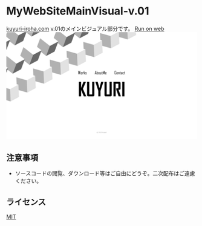# MyWebSiteMainVisual-v.01
[kuyuri-iroha.com](http://kuyuri-iroha.com) v.01のメインビジュアル部分です。
[Run on web](dest/)
![メインビジュアル](screenshot/screenshot.png "メインビジュアル")

## 注意事項

- ソースコードの閲覧、ダウンロード等はご自由にどうぞ。二次配布はご遠慮ください。

## ライセンス
[MIT](LICENSE)
